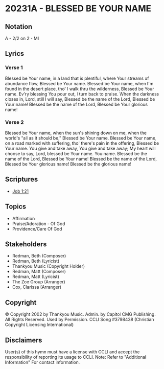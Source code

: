 # 20231A - BLESSED BE YOUR NAME

## Notation

A - 2/2 on 2 - MI

## Lyrics

### Verse 1

Blessed be Your name, in a land that is plentiful, where Your streams of abundance flow, Blessed be Your name. Blessed be Your name, when I'm found in the desert place, tho' I walk thru the wilderness, Blessed be Your name. Ev'ry blessing You pour out, I turn back to praise. When the darkness closes in, Lord, still I will say, Blessed be the name of the Lord, Blessed be Your name! Blessed be the name of the Lord,  Blessed be Your glorious name! 

### Verse 2

Blessed be Your name,  when the sun's shining down on me, when the world's "all as it should be,"  Blessed be Your name. Blessed be Your name, on a road marked with suffering, tho' there's pain in the offering, Blessed be Your name. You give and take away, You give and take away; My heart will choose to say, Lord, blessed be Your name.  You name. Blessed be the name of the Lord, Blessed be Your name! Blessed be the name of the Lord, Blessed be Your glorious name! Blessed be the glorious name!


## Scriptures

- [Job 1:21](https://www.biblegateway.com/passage/?search=Job%201%3A21)

## Topics

- Affirmation
- Praise/Adoration - Of God
- Providence/Care Of God

## Stakeholders

- Redman, Beth (Composer)
- Redman, Beth (Lyricist)
- Thankyou Music (Copyright Holder)
- Redman, Matt (Composer)
- Redman, Matt (Lyricist)
- The Zoe Group (Arranger)
- Cox, Clarissa (Arranger)

## Copyright

© Copyright 2002 by Thankyou Music.  Admin. by Capitol CMG Publishing.  All Rights Reserved. Used by Permission. CCLI Song #3798438
(Christian Copyright Licensing International)

## Disclaimers

User(s) of this hymn must have a license with CCLI and accept the responsibility of reporting its usage to CCLI.
Note: Refer to "Additional Information" For contact information.


